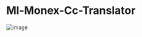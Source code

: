 # Ml-Monex-Cc-Translator
![image](https://user-images.githubusercontent.com/77658275/197405746-37c8d74c-6a27-4dba-8d75-ebbc989a3a3e.png)
